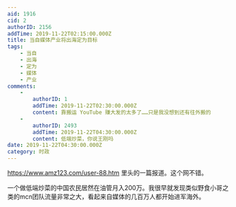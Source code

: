 ```yaml
---
aid: 1916
cid: 2
authorID: 2156
addTime: 2019-11-22T02:15:00.000Z
title: 当自媒体产业将出海定为目标
tags:
    - 当自
    - 出海
    - 定为
    - 媒体
    - 产业
comments:
    -
        authorID: 1
        addTime: 2019-11-22T02:30:00.000Z
        content: 靠搬运 YouTube 赚大发的太多了……只是我没想到还有往外搬的
    -
        authorID: 2493
        addTime: 2019-11-22T04:30:00.000Z
        content: 低端炒菜，你说王刚吗
date: 2019-11-22T04:30:00.000Z
category: 时政
---
```


https://www.amz123.com/user-88.htm 里头的一篇报道。这个网不错。

一个做低端炒菜的中国农民居然在油管月入200万。我很早就发现类似野食小哥之类的mcn团队流量非常之大，看起来自媒体的几百万人都开始进军海外。
